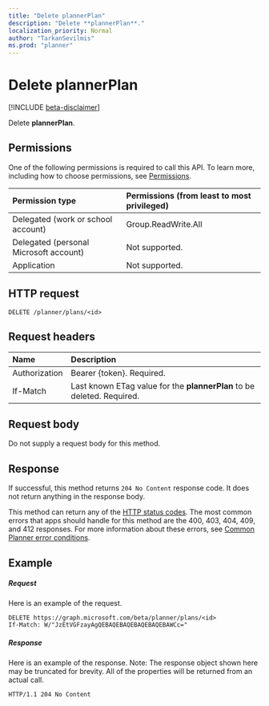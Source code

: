 ```yaml
---
title: "Delete plannerPlan"
description: "Delete **plannerPlan**."
localization_priority: Normal
author: "TarkanSevilmis"
ms.prod: "planner"
---
```


# Delete plannerPlan

[!INCLUDE [beta-disclaimer](../../includes/beta-disclaimer.md)]

Delete **plannerPlan**.
## Permissions
One of the following permissions is required to call this API. To learn more, including how to choose permissions, see [Permissions](/graph/permissions-reference).

|Permission type      | Permissions (from least to most privileged)              |
|:--------------------|:---------------------------------------------------------|
|Delegated (work or school account) | Group.ReadWrite.All    |
|Delegated (personal Microsoft account) | Not supported.    |
|Application | Not supported. |

## HTTP request
<!-- { "blockType": "ignored" } -->
```http
DELETE /planner/plans/<id>

```
## Request headers
| Name       | Description|
|:---------------|:----------|
| Authorization  | Bearer {token}. Required. |
| If-Match  | Last known ETag value for the **plannerPlan** to be deleted. Required.|

## Request body
Do not supply a request body for this method.

## Response

If successful, this method returns `204 No Content` response code. It does not return anything in the response body.

This method can return any of the [HTTP status codes](/graph/errors). The most common errors that apps should handle for this method are the 400, 403, 404, 409, and 412 responses. For more information about these errors, see [Common Planner error conditions](../resources/planner-overview.md#common-planner-error-conditions).

## Example
##### Request
Here is an example of the request.
<!-- {
  "blockType": "request",
  "name": "delete_plannerplan"
}-->
```http
DELETE https://graph.microsoft.com/beta/planner/plans/<id>
If-Match: W/"JzEtVGFzayAgQEBAQEBAQEBAQEBAQEBAWCc="
```
##### Response
Here is an example of the response. Note: The response object shown here may be truncated for brevity. All of the properties will be returned from an actual call.
<!-- {
  "blockType": "response",
  "truncated": true
} -->
```http
HTTP/1.1 204 No Content
```

<!-- uuid: 8fcb5dbc-d5aa-4681-8e31-b001d5168d79
2015-10-25 14:57:30 UTC -->
<!--
{
  "type": "#page.annotation",
  "description": "Delete plannerPlan",
  "keywords": "",
  "section": "documentation",
  "tocPath": "",
  "suppressions": [
  ]
}
-->
